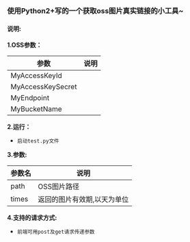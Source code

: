 ### 使用Python2+写的一个获取oss图片真实链接的小工具~

#### **说明:**

**1.OSS参数：**

| 参数                | 说明      |
| ---------------- | ------- |
| MyAccessKeyId        |   |
| MyAccessKeySecret         |    |
| MyEndpoint |  |
| MyBucketName        |      |

**2.运行：**

- `启动test.py文件`

**3.参数:**

| 参数名                | 说明      |
| ---------------- | ------- |
| path        | OSS图片路径  |
| times         | 返回的图片有效期,以天为单位   |

**4.支持的请求方式:**
- `前端可用post及get请求传递参数`
